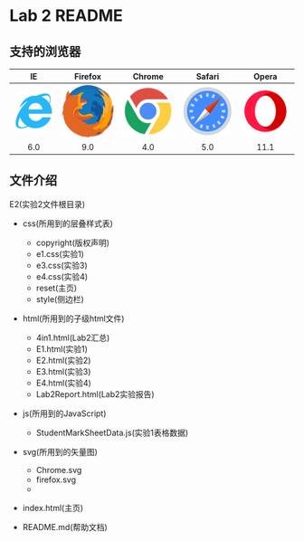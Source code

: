 # Lab 2 README

## 支持的浏览器

|                           IE                           |                           Firefox                            |                            Chrome                            |           Safari            |           Opera           |
| :----------------------------------------------------: | :----------------------------------------------------------: | :----------------------------------------------------------: | :-------------------------: | :-----------------------: |
| <img src="./svg/IE.svg" alt="IE" style="zoom:100%;" /> | <img src="./svg/Firefox.svg" alt="Firefox" style="zoom:95%;" /> | <img src="./svg/Chrome.svg" alt="Chrome" style="zoom:90%;" /> | ![Safari](./svg/Safari.svg) | ![Opera](./svg/Opera.svg) |
|                          6.0                           |                             9.0                              |                             4.0                              |             5.0             |           11.1            |



## 文件介绍

E2(实验2文件根目录)

-   css(所用到的层叠样式表)
    -   copyright(版权声明)
    -   e1.css(实验1)
    -   e3.css(实验3)
    -   e4.css(实验4)
    -   reset(主页)
    -   style(侧边栏)

-   html(所用到的子级html文件)
    -   4in1.html(Lab2汇总)
    -   E1.html(实验1)
    -   E2.html(实验2)
    -   E3.html(实验3)
    -   E4.html(实验4)
    -   Lab2Report.html(Lab2实验报告)
-   js(所用到的JavaScript)
    -   StudentMarkSheetData.js(实验1表格数据)
-   svg(所用到的矢量图)
    -   Chrome.svg
    -   firefox.svg
    -   
-   index.html(主页)
-   README.md(帮助文档)

